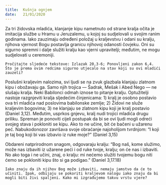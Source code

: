```yaml
---
title:  Kušnja ognjem
date:   21/01/2020
---
```


Za tri židovska mladića, klanjanje kipu nametnuto od strane kralja očita je imitacija službe u Hramu u Jeruzalemu, u kojoj su sudjelovali u svojim ranim godinama. Iako zauzimaju određeni položaj u kraljevstvu i odani su kralju, njihova vjernost Bogu postavlja granicu njihovoj odanosti čovjeku. Oni su sigurno spremni i dalje služiti kralju kao vjerni upravitelji; međutim, ne mogu sudjelovati u ceremoniji.

`Pročitajte sljedeće tekstove: Izlazak 20,3-6; Ponovljeni zakon 6,4. Što je prema ovim redcima sigurno utjecalo na stav koji su ovi mladići zauzeli?`

Poslušni kraljevim nalozima, svi ljudi se na zvuk glazbala klanjaju zlatnom kipu i obožavaju ga. Samo njih trojica — Šadrak, Mešak i Abed Nego — ne slušaju kralja. Neki Babilonci odmah iznose to pitanje kralju. Optužitelji nastoje razgnjeviti kralja sljedećim činjenicama: 1) kralj je osobno postavio ova tri mladića nad poslovima babilonske zemlje; 2) Židovi ne služe kraljevim bogovima; 3) ne klanjaju se zlatnom kipu koji je kralj postavio (Daniel 3,12). Međutim, usprkos gnjevu, kralj nudi trojici mladića drugu priliku. Spreman je ponoviti cijeli postupak da bi se ovi ljudi mogli odreći svojeg stava i pokloniti se kipu. Ako to ne učine, bit će bačeni u užarenu peć. Nabukodonozor završava svoje obraćanje najoholijom tvrdnjom: “I koji je taj bog koji bi vas izbavio iz ruke moje?” (Daniel 3,15)

Obdareni natprirodnom snagom, odgovaraju kralju: “Bog naš, kome služimo, može nas izbaviti iz užarene peći i od ruke tvoje, kralju; on će nas i izbaviti. No ako toga i ne učini, znaj, o kralju: mi nećemo služiti tvojemu bogu niti ćemo se pokloniti kipu što si ga podigao.” (Daniel 3,17.18)

`Iako znaju da ih njihov Bog može izbaviti, nemaju jamstvo da će to učiniti. Ipak, odbijaju se pokoriti kraljevom nalogu iako znaju da bi mogli biti živi spaljeni. Kako mi izgrađujemo takvu vrstu vjere?`
